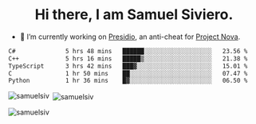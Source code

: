 <h1 align="center">Hi there, I am Samuel Siviero.</h1>

- 🔭 I’m currently working on [Presidio](https://presidio.ac), an anti-cheat for [Project Nova](https://discord.gg/novafn).

<!--START_SECTION:waka-->

```txt
C#              5 hrs 48 mins   ██████░░░░░░░░░░░░░░░░░░░   23.56 %
C++             5 hrs 16 mins   █████▒░░░░░░░░░░░░░░░░░░░   21.38 %
TypeScript      3 hrs 42 mins   ███▓░░░░░░░░░░░░░░░░░░░░░   15.01 %
C               1 hr 50 mins    ██░░░░░░░░░░░░░░░░░░░░░░░   07.47 %
Python          1 hr 36 mins    █▓░░░░░░░░░░░░░░░░░░░░░░░   06.50 %
```

<!--END_SECTION:waka-->

<p><img align="left" src="https://github-readme-stats.vercel.app/api/top-langs?username=samuelsiv&show_icons=true&locale=en&layout=compact&theme=radical" alt="samuelsiv" /></p>

<p>&nbsp;<img align="center" src="https://github-readme-stats.vercel.app/api?username=samuelsiv&show_icons=true&locale=en&theme=radical" alt="samuelsiv" /></p>
<p align="left"> <img src="https://komarev.com/ghpvc/?username=samuelsiv&label=Profile%20views&color=0e75b6&style=flat" alt="samuelsiv" /> </p>
